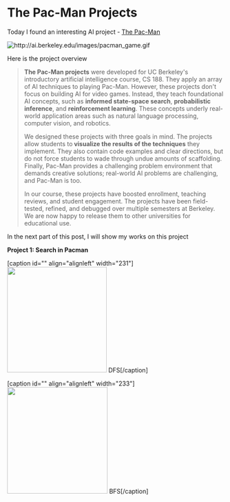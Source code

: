# The Pac-Man Projects

Today I found an interesting AI project - <a href="http://ai.berkeley.edu/project_overview.html" target="_blank">The Pac-Man</a>

<img src="http://ai.berkeley.edu/images/pacman_game.gif" alt="http://ai.berkeley.edu/images/pacman_game.gif" />

Here is the project overview

<blockquote><strong>The Pac-Man projects</strong> were developed for UC Berkeley's introductory artificial intelligence course, CS 188. They apply an array of AI techniques to playing Pac-Man. However, these projects don't focus on building AI for video games. Instead, they teach foundational AI concepts, such as <strong>informed state-space search</strong>, <strong>probabilistic inference</strong>, and <strong>reinforcement learning</strong>. These concepts underly real-world application areas such as natural language processing, computer vision, and robotics.

We designed these projects with three goals in mind. The projects allow students to<strong> visualize the results of the techniques</strong> they implement. They also contain code examples and clear directions, but do not force students to wade through undue amounts of scaffolding. Finally, Pac-Man provides a challenging problem environment that demands creative solutions; real-world AI problems are challenging, and Pac-Man is too.

In our course, these projects have boosted enrollment, teaching reviews, and student engagement. The projects have been field-tested, refined, and debugged over multiple semesters at Berkeley. We are now happy to release them to other universities for educational use.</blockquote>

In the next part of this post, I will show my works on this project

<strong>Project 1: Search in Pacman</strong>

[caption id="" align="alignleft" width="231"]<img src="https://lh3.googleusercontent.com/SLvsowYbJNgMCKJCMsRgKL711h29Tr-QaEHibhuDg4Y=w572-h607-no" alt="" width="231" height="245" /> DFS[/caption]

[caption id="" align="alignleft" width="233"]<img class="" src="https://lh3.googleusercontent.com/Uj0XWC5J7vimb2pIMRMbK2f0ZAngRXRB0vDtfvXPOyA=w572-h607-no" alt="" width="233" height="247" /> BFS[/caption]